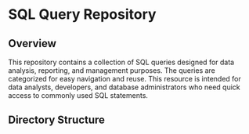 # SQL Query Repository

## Overview

This repository contains a collection of SQL queries designed for data analysis, reporting, and management purposes. The queries are categorized for easy navigation and reuse. This resource is intended for data analysts, developers, and database administrators who need quick access to commonly used SQL statements.

## Directory Structure

